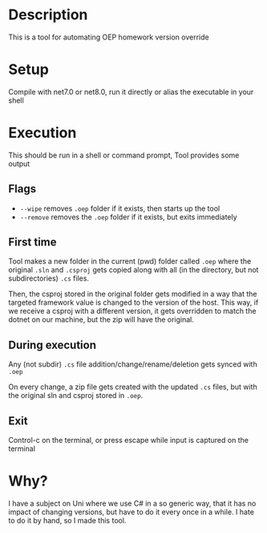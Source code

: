 # Description
This is a tool for automating OEP homework version override

# Setup
Compile with net7.0 or net8.0, run it directly or alias the executable in your shell

# Execution
This should be run in a shell or command prompt, Tool provides some output

## Flags
- `--wipe` removes `.oep` folder if it exists, then starts up the tool
- `--remove` removes the `.oep` folder if it exists, but exits immediately

## First time
Tool makes a new folder in the current (pwd) folder called `.oep` where the original `.sln` and `.csproj` gets copied
along with all (in the directory, but not subdirectories) `.cs` files.

Then, the csproj stored in the original folder gets modified in a way that the targeted framework value is changed to the version of the host.
This way, if we receive a csproj with a different version, it gets overridden to match the dotnet on our machine, but the zip will have the original.

## During execution
Any (not subdir) `.cs` file addition/change/rename/deletion gets synced with `.oep`

On every change, a zip file gets created with the updated `.cs` files, but with the original sln and csproj stored in `.oep`.

## Exit
Control-c on the terminal, or press escape while input is captured on the terminal

# Why?
I have a subject on Uni where we use C# in a so generic way, that it has no impact of changing versions, but have to do it every once in a while.
I hate to do it by hand, so I made this tool.
